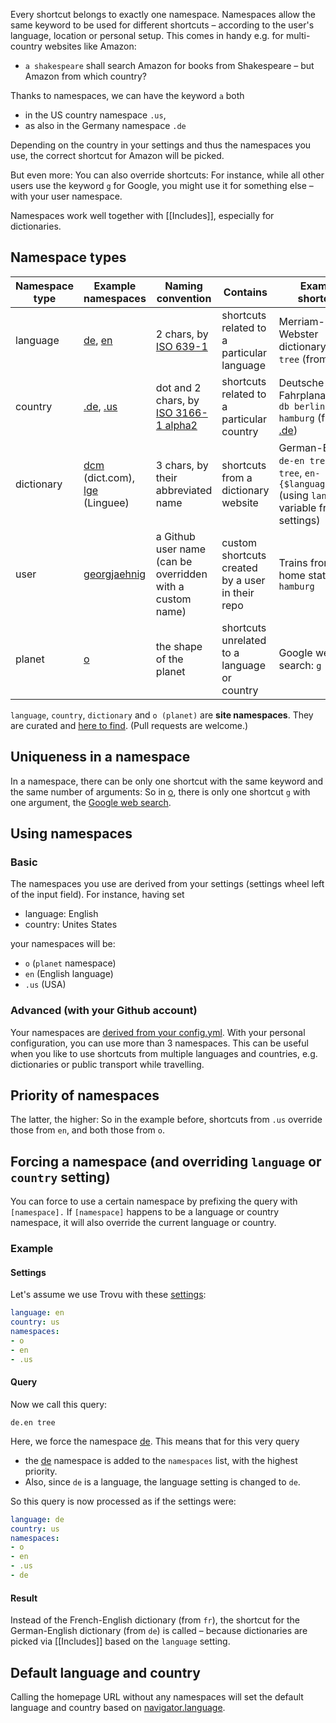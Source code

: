 Every shortcut belongs to exactly one namespace. Namespaces allow the same keyword to be used for different shortcuts – according to the user's language, location or personal setup. This comes in handy e.g. for multi-country websites like Amazon:

- `a shakespeare` shall search Amazon for books from Shakespeare – but Amazon from which country?

Thanks to namespaces, we can have the keyword `a` both

- in the US country namespace `.us`,
- as also in the Germany namespace `.de`

Depending on the country in your settings and thus the namespaces you use, the correct shortcut for Amazon will be picked.

But even more: You can also override shortcuts: For instance, while all other users use the keyword `g` for Google, you might use it for something else – with your user namespace.

Namespaces work well together with [[Includes]], especially for dictionaries.

## Namespace types

Namespace type | Example namespaces | Naming convention | Contains | Example shortcuts
--- | --- | --- | --- | ---
language | [de](https://github.com/trovu/trovu-data/tree/master/shortcuts/de.yml), [en](https://github.com/trovu/trovu-data/tree/master/shortcuts/en.yml) | 2 chars, by [ISO 639-1](http://en.wikipedia.org/wiki/List_of_ISO_639-1_codes) | shortcuts related to a particular language | Merriam-Webster dictionary: `mw tree` (from [en](https://github.com/trovu/trovu-data/blob/master/shortcuts/en.yml))
country | [.de](https://github.com/trovu/trovu-data/tree/master/shortcuts/.de.yml), [.us](https://github.com/trovu/trovu-data/tree/master/shortcuts/.us.yml) | dot and 2 chars, by [ISO 3166-1 alpha2](https://en.wikipedia.org/wiki/ISO_3166-1_alpha-2) | shortcuts related to a particular country | Deutsche Bahn Fahrplanauskunft: `db berlin, hamburg` (from [.de](https://github.com/trovu/trovu-data/blob/master/shortcuts/.de.yml))
dictionary | [dcm](https://github.com/trovu/trovu-data/tree/master/shortcuts/dcm.yml) (dict.com), [lge](https://github.com/trovu/trovu-data/tree/master/shortcuts/lge.yml) (Linguee) | 3 chars, by their abbreviated name | shortcuts from a dictionary website | German-English: `de-en tree`, `en-de tree`, `en-{$language} tree` (using `language` variable from settings)
user | [georgjaehnig](https://github.com/georgjaehnig/trovu-data/tree/master/shortcuts/)| a Github user name (can be overridden with a custom name) | custom shortcuts created by a user in their repo | Trains from my home station: `db> hamburg`
planet | [o](https://github.com/trovu/trovu-data/tree/master/shortcuts/o.yml)| the shape of the planet |         shortcuts unrelated to a language or country | Google web search: `g berlin`

`language`, `country`, `dictionary`  and `o (planet)` are __site namespaces__. They are curated and 
[here to find](https://github.com/trovu/trovu-data/tree/master/shortcuts). (Pull requests are welcome.)

## Uniqueness in a namespace

In a namespace, there can be only one shortcut with the same keyword and the same number of arguments: So in [o](https://github.com/trovu/trovu-data/tree/master/shortcuts/o), there is only one shortcut `g` with one argument, the [Google web search](https://github.com/trovu/trovu-data/blob/master/shortcuts/o/g/1.yml).

## Using namespaces

### Basic

The namespaces you use are derived from your settings (settings wheel left of the input field). For instance, having set

- language: English
- country: Unites States

your namespaces will be:

- `o` (`planet` namespace)
- `en` (English language)
- `.us` (USA)

### Advanced (with your Github account)

Your namespaces are [derived from your config.yml](https://github.com/trovu/trovu.github.io/wiki/Advanced-settings-&-personal-shortcuts). With your personal configuration, you can use more than 3 namespaces. This can be useful when you like to use shortcuts from multiple languages and countries, e.g. dictionaries or public transport while travelling. 

## Priority of namespaces

The latter, the higher: So in the example before, shortcuts from `.us` override those from `en`, and both those from `o`.

## Forcing a namespace (and overriding `language` or `country` setting)

You can force to use a certain namespace by prefixing the query with `[namespace].` If `[namespace]` happens to be a language or country namespace, it will also override the current language or country. 

### Example
#### Settings

Let's assume we use Trovu with these [settings](https://github.com/trovu/trovu-data-user/blob/master/config.yml):

```yaml
language: en
country: us
namespaces:
- o
- en
- .us
```

#### Query
Now we call this query:

    de.en tree

Here, we force the namespace [de](https://github.com/trovu/trovu-data/blob/master/shortcuts/de.yml). This means that for this very query

- the [de](https://github.com/trovu/trovu-data/blob/master/shortcuts/de.yml) namespace is added to the `namespaces` list, with the highest priority.
- Also, since `de` is a language, the language setting is changed to `de`.

So this query is now processed as if the settings were:

```yaml
language: de
country: us
namespaces:
- o
- en
- .us
- de
```

#### Result

Instead of the French-English dictionary (from `fr`), the shortcut for the German-English dictionary (from `de`) is called – because dictionaries are picked via [[Includes]] based on the `language` setting.

## Default language and country

Calling the homepage URL without any namespaces will set the default language and country based on [navigator.language](https://developer.mozilla.org/en-US/docs/Web/API/NavigatorLanguage/language).